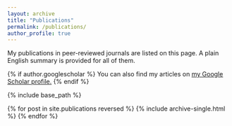 ```yaml
---
layout: archive
title: "Publications"
permalink: /publications/
author_profile: true
---
```


My publications in peer-reviewed journals are listed on this page. A plain English summary is provided for all of them. 

{% if author.googlescholar %}
  You can also find my articles on <u><a href="{{author.googlescholar}}">my Google Scholar profile</a>.</u>
{% endif %}

{% include base_path %}

{% for post in site.publications reversed %}
  {% include archive-single.html %}
{% endfor %}
